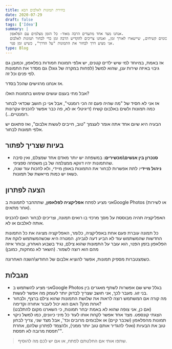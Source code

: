 ```yaml
---
title: בחירת תמונות לאלבום הבא
date: 2020-07-29
draft: false
tags: ['Idea']
summary: |
  אנחנו מצד אחד מתעדים הרבה מאוד- כל הזמן מצלמים עם הפלאפון.
  מצד שני, אין לנו אלבומים קשיחים, שיישארו לאורך זמן, ואנחנו צריכים להקדיש הרבה זמן כדי לבחור תמונות לאלבום.
  אני מציע דרך לבחור את התמונות "על הדרך", כשיש זמן פנוי.
type: Blog
---
```


אז באמת, במיוחד למי שיש ילדים קטנים, יש אלפי תמונות חמודות בפלאפון, וכמובן גם גיבוי באיזה שירות ענן, שהוא למשל (לפחות במקרה של גוגל) גם מסדר את התמונות לפי פנים וכל זה.

אז אנחנו מרגישים שהכל בסדר.

אבל מתי בעצם עושים שימוש בתמונות האלו?

אז אני לא חסיד של "מה שהיה פעם זה הכי רומנטי", אבל אני כן חושב שכדאי לבחור כמה תמונות ולשים באלבום קשיח (דיגיטלי או לא, פה כבר אפשר להכניס עקרונות רומנטיים...).

הבעיה היא שיום אחד אתה אומר לעצמך "טוב, חייבים לעשות אלבום", ואז פתאום יש אלפי תמונות לבחור.

## בעיות שצריך לפתור

- **סנכרון בין אנשים\מכשירים:** במשפחה יש יותר מאדם אחד שמצלם, ואין סיבה שהתמונות יהיו דווקא ממצלמה של בן משפחה ספציפי.
- **ניהול מיידי:** לתת אפשרות לבחור את התמונות באופן מיידי, ולא לחכות עוד שנה, כשאז יש כמות מייאשת של תמונות.

## הצעה לפתרון

אני מציע לפתח **אפליקציה לפלאפון**, שתתחבר לתמונות בGoogle Photos (או לשירות אחר מתאים).

האפליקציה תהיה מבוססת על מסך מרכזי בו רואים תמונה, וצריכים לבחור האם להכניס אותה לאלבום או לא.

כל תמונה עוברת פעם אחת באפליקציה, כלומר, האפליקציה מציגה את כל התמונות החדשות שהמשתמש עוד לא הביע דעה לגביהן. המטרה היא שכשהמשתמש לוקח את הפלאפון בזמן הפנוי, הוא עובר על התמונות שהוא צילם, נגיד בשבוע האחרון, ובוחר איזה מהם הוא רוצה לשמור. (השאר לא נמחקות, כמובן)

כשמצטברות מספיק תמונות, אפשר להוציא אלבום של החודש\השנה האחרונה.

## מגבלות

- אני מציע להשתמש בGoogle Photos בגלל שיש שם אפשרות לשתף מאגרים בין בני זוג. מעבר לכך, אני חושב שצריך לבדוק יותר לעומק מה אפשר לעשות.
- מה קורה אם המשתמש רוצה לראות את שלושת התמונות שהוא צילם ברצף, ולבחור אחת מהן? האם הוא יכול לעבור אחורה וקדימה?  
  (אם כן, אני צופה שהוא לא באמת יבחר תמונות, כי השארנו מקום להתלבט)
- הצגתי קונספט. מצד אחד אפשר לקחת אותו לעוד כל מיני כיוונים, כמו למשל ניקוי תמונות מהפלאפון (שכבר קיים) או אלבומים מרובים וכד', אבל מצד שני, צריך לבחון טוב את הבעיות (ואולי להגדיר אותם טוב יותר ממני), ולהצמד לפתרון שלהם, אחרת "תפסת מרובה לא תפסת".

> שתפו אותי אם החלטתם לפתח, או אם יש לכם מה להוסיף.
